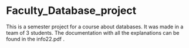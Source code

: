 # Faculty_Database_project
This is a semester project for a course about databases. It was made in a team of 3 students. The documentation with all the explanations can be found in the info22.pdf .
